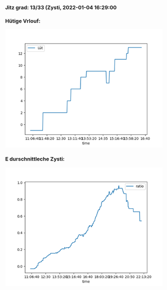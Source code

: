 ### Jitz grad: 13/33 (Zysti, 2022-01-04 16:29:00

### Hütige Vrlouf:
![Graph](Today.png)

### E durschnittleche Zysti:
![Graph](Zysti.png)